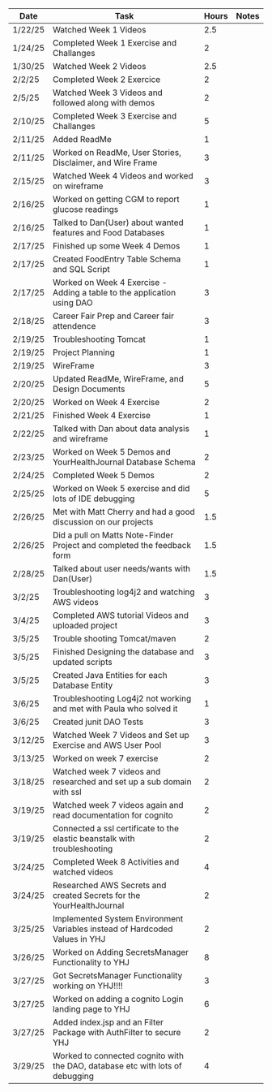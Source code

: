 | Date    | Task                                                                          | Hours | Notes |
|---------|-------------------------------------------------------------------------------|-------|-------|
| 1/22/25 | Watched Week 1 Videos                                                         | 2.5   |       |
| 1/24/25 | Completed Week 1 Exercise and Challanges                                      | 2     |       |
| 1/30/25 | Watched Week 2 Videos                                                         | 2.5   |       |
| 2/2/25  | Completed Week 2 Exercice                                                     | 2     |       |
| 2/5/25  | Watched Week 3 Videos and followed along with demos                           | 2     |       |
| 2/10/25 | Completed Week 3 Exercise and Challanges                                      | 5     |       |
| 2/11/25 | Added ReadMe                                                                  | 1     |       |
| 2/11/25 | Worked on ReadMe, User Stories, Disclaimer, and Wire Frame                    | 3     |       |
| 2/15/25 | Watched Week 4 Videos and worked on wireframe                                 | 3     |       |
| 2/16/25 | Worked on getting CGM to report glucose readings                              | 1     |       |
| 2/16/25 | Talked to Dan(User) about wanted features and Food Databases                  | 1     |       |
| 2/17/25 | Finished up some Week 4 Demos                                                 | 1     |       |
| 2/17/25 | Created FoodEntry Table Schema and SQL Script                                 | 1     |       |
| 2/17/25 | Worked on Week 4 Exercise - Adding a table to the application using DAO       | 3     |       |
| 2/18/25 | Career Fair Prep and Career fair attendence                                   | 3     |       |
| 2/19/25 | Troubleshooting Tomcat                                                        | 1     |       |
| 2/19/25 | Project Planning                                                              | 1     |       |
| 2/19/25 | WireFrame                                                                     | 3     |       |
| 2/20/25 | Updated ReadMe, WireFrame, and Design Documents                               | 5     |       |
| 2/20/25 | Worked on Week 4 Exercise                                                     | 2     |       |
| 2/21/25 | Finished Week 4 Exercise                                                      | 1     |       |
| 2/22/25 | Talked with Dan about data analysis and wireframe                             | 1     |       |
| 2/23/25 | Worked on Week 5 Demos and YourHealthJournal Database Schema                  | 2     |       |
| 2/24/25 | Completed Week 5 Demos                                                        | 2     |       |
| 2/25/25 | Worked on Week 5 exercise and did lots of IDE debugging                       | 5     |       |
| 2/26/25 | Met with Matt Cherry and had a good discussion on our projects                | 1.5   |       |
| 2/26/25 | Did a pull on Matts Note-Finder Project and completed the feedback form       | 1.5   |       |
| 2/28/25 | Talked about user needs/wants with Dan(User)                                  | 1.5   |       |
| 3/2/25  | Troubleshooting log4j2 and watching AWS videos                                | 3     |       |
| 3/4/25  | Completed AWS tutorial Videos and uploaded project                            | 3     |       |
| 3/5/25  | Trouble shooting Tomcat/maven                                                 | 2     |       |
| 3/5/25  | Finished Designing the database and updated scripts                           | 3     |       |
| 3/5/25  | Created Java Entities for each Database Entity                                | 3     |       |
| 3/6/25  | Troubleshooting Log4j2 not working and met with Paula who solved it           | 1     |       |
| 3/6/25  | Created junit DAO Tests                                                       | 3     |       |
| 3/12/25 | Watched Week 7 Videos and Set up Exercise and AWS User Pool                   | 3     |       |
| 3/13/25 | Worked on week 7 exercise                                                     | 2     |       |
| 3/18/25 | Watched week 7 videos and researched and set up a sub domain with ssl         | 2     |       |
| 3/19/25 | Watched week 7 videos again and read documentation for cognito                | 2     |       |
| 3/19/25 | Connected a ssl certificate to the elastic beanstalk with troubleshooting     | 2     |       |
| 3/24/25 | Completed Week 8 Activities and watched videos                                | 4     |       |
| 3/24/25 | Researched AWS Secrets and created Secrets for the YourHealthJournal          | 2     |       |
| 3/25/25 | Implemented System Environment Variables instead of Hardcoded Values in YHJ   | 2     |       |
| 3/26/25 | Worked on Adding SecretsManager Functionality to YHJ                          | 8     |       |
| 3/27/25 | Got SecretsManager Functionality working on YHJ!!!!                           | 3     |       |
| 3/27/25 | Worked on adding a cognito Login landing page to YHJ                          | 6     |       |
| 3/27/25 | Added index.jsp and an Filter Package with AuthFilter to secure YHJ           | 2     |       |
| 3/29/25 | Worked to connected cognito with the DAO, database etc with lots of debugging | 4     |       |




